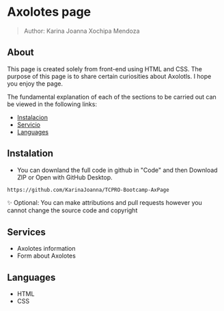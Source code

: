 # Axolotes page 

> Author: Karina Joanna Xochipa Mendoza

## About

This page is created solely from front-end using HTML and CSS. The purpose of this page is to share certain curiosities about Axolotls. I hope you enjoy the page.

The fundamental explanation of each of the sections to be carried out can be viewed in the following links:

- [Instalacion](#Instalacion)
- [Servicio](#Servicio)
- [Languages](#Languages)

## Instalation


* You can downland the full code in github in "Code" and then Download ZIP or Open with GitHub Desktop.
```sh
https://github.com/KarinaJoanna/TCPRO-Bootcamp-AxPage
```

✨ Optional: You can make attributions and pull requests however you cannot change the source code and copyright

## Services

- Axolotes information
- Form about Axolotes


## Languages

- HTML
- CSS
